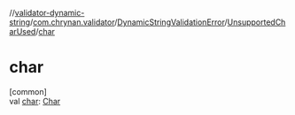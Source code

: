 //[validator-dynamic-string](../../../../index.md)/[com.chrynan.validator](../../index.md)/[DynamicStringValidationError](../index.md)/[UnsupportedCharUsed](index.md)/[char](char.md)

# char

[common]\
val [char](char.md): [Char](https://kotlinlang.org/api/latest/jvm/stdlib/kotlin/-char/index.html)

